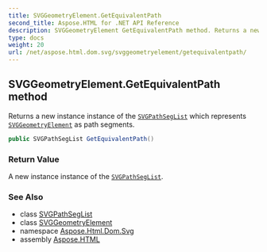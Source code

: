 ```yaml
---
title: SVGGeometryElement.GetEquivalentPath
second_title: Aspose.HTML for .NET API Reference
description: SVGGeometryElement GetEquivalentPath method. Returns a new instance instance of the SVGPathSegList which represents SVGGeometryElement as path segments
type: docs
weight: 20
url: /net/aspose.html.dom.svg/svggeometryelement/getequivalentpath/
---
```

## SVGGeometryElement.GetEquivalentPath method

Returns a new instance instance of the [`SVGPathSegList`](../../../aspose.html.dom.svg.paths/svgpathseglist/) which represents [`SVGGeometryElement`](../) as path segments.

```csharp
public SVGPathSegList GetEquivalentPath()
```

### Return Value

A new instance instance of the [`SVGPathSegList`](../../../aspose.html.dom.svg.paths/svgpathseglist/).

### See Also

* class [SVGPathSegList](../../../aspose.html.dom.svg.paths/svgpathseglist/)
* class [SVGGeometryElement](../)
* namespace [Aspose.Html.Dom.Svg](../../../aspose.html.dom.svg/)
* assembly [Aspose.HTML](../../../)
